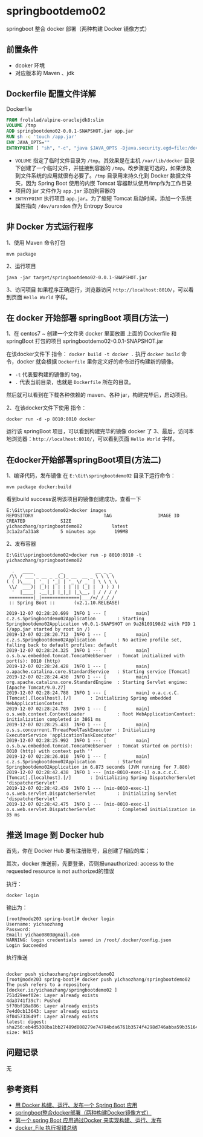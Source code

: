 # springbootdemo02 
springboot 整合 docker 部署（两种构建 Docker 镜像方式）

## 前置条件
 - dcoker 环境 
 - 对应版本的 Maven 、jdk
 
## Dockerfile 配置文件详解

Dockerfile
```dockerfile
FROM frolvlad/alpine-oraclejdk8:slim
VOLUME /tmp
ADD springbootdemo02-0.0.1-SNAPSHOT.jar app.jar
RUN sh -c 'touch /app.jar'
ENV JAVA_OPTS=""
ENTRYPOINT [ "sh", "-c", "java $JAVA_OPTS -Djava.security.egd=file:/dev/./urandom -jar /app.jar" ]
```
- `VOLUME` 指定了临时文件目录为 `/tmp`。其效果是在主机 `/var/lib/docker` 目录下创建了一个临时文件，并链接到容器的 `/tmp`。改步骤是可选的，如果涉及到文件系统的应用就很有必要了。`/tmp` 目录用来持久化到 Docker 数据文件夹，因为 Spring Boot 使用的内嵌 Tomcat 容器默认使用/tmp作为工作目录
- 项目的 jar 文件作为 `app.jar` 添加到容器的
- `ENTRYPOINT` 执行项目 `app.jar`。为了缩短 Tomcat 启动时间，添加一个系统属性指向 `/dev/urandom` 作为 Entropy Source

## 非 Docker 方式运行程序
1、使用 Maven 命令打包
```$xslt
mvn package
```
2、运行项目
```$xslt
java -jar target/springbootdemo02-0.0.1-SNAPSHOT.jar
```
3、访问项目
如果程序正确运行，浏览器访问 `http://localhost:8010/`，可以看到页面 `Hello World` 字样。
## 在 docker 开始部署 springBoot 项目(方法一)
1、在 centos7 ~ 创建一个文件夹 docker 里面放置 上面的 Dockerfile 和 springBoot 打包的项目 springbootdemo02-0.0.1-SNAPSHOT.jar

在该docker文件下 指令：
`docker build -t docker .`
执行 `docker build` 命令，docker 就会根据 `Dockerfile` 里你定义好的命令进行构建新的镜像。

- `-t` 代表要构建的镜像的 tag，
- `.` 代表当前目录，也就是 `Dockerfile` 所在的目录。

然后就可以看到在下载各种依赖的 maven、各种 jar，构建完毕后，启动项目。

2、在该docker文件下使用 指令：
```$xslt
docker run -d -p 8010:8010 docker
```
运行该 springBoot 项目，可以看到构建完毕的镜像 docker 了
3、最后，访问本地浏览器：`http://localhost:8010/`，可以看到页面 `Hello World` 字样。

## 在docker开始部署springBoot项目(方法二)
1、编译代码，发布镜像
在 `E:\Git\springbootdemo02` 目录下运行命令：
```
mvn package docker:build
```
看到build success说明该项目的镜像创建成功，查看一下
```$xslt
E:\Git\springbootdemo02>docker images
REPOSITORY                          TAG                 IMAGE ID            CREATED             SIZE
yichaozhang/springbootdemo02           latest              3c1a2afa31a8        5 minutes ago       199MB
```
2、发布容器

```$xslt
E:\Git\springbootdemo02>docker run -p 8010:8010 -t yichaozhang/springbootdemo02

  .   ____          _            __ _ _
 /\\ / ___'_ __ _ _(_)_ __  __ _ \ \ \ \
( ( )\___ | '_ | '_| | '_ \/ _` | \ \ \ \
 \\/  ___)| |_)| | | | | || (_| |  ) ) ) )
  '  |____| .__|_| |_|_| |_\__, | / / / /
 =========|_|==============|___/=/_/_/_/
 :: Spring Boot ::       (v2.1.10.RELEASE)

2019-12-07 02:28:20.699  INFO 1 --- [           main] c.z.s.Springbootdemo02Application        : Starting Springbootdemo02Application v0.0.1-SNAPSHOT on 9a26109198d2 with PID 1 (/app.jar started by root in /)
2019-12-07 02:28:20.712  INFO 1 --- [           main] c.z.s.Springbootdemo02Application        : No active profile set, falling back to default profiles: default
2019-12-07 02:28:24.325  INFO 1 --- [           main] o.s.b.w.embedded.tomcat.TomcatWebServer  : Tomcat initialized with port(s): 8010 (http)
2019-12-07 02:28:24.428  INFO 1 --- [           main] o.apache.catalina.core.StandardService   : Starting service [Tomcat]
2019-12-07 02:28:24.430  INFO 1 --- [           main] org.apache.catalina.core.StandardEngine  : Starting Servlet engine: [Apache Tomcat/9.0.27]
2019-12-07 02:28:24.788  INFO 1 --- [           main] o.a.c.c.C.[Tomcat].[localhost].[/]       : Initializing Spring embedded WebApplicationContext
2019-12-07 02:28:24.789  INFO 1 --- [           main] o.s.web.context.ContextLoader            : Root WebApplicationContext: initialization completed in 3861 ms
2019-12-07 02:28:25.433  INFO 1 --- [           main] o.s.s.concurrent.ThreadPoolTaskExecutor  : Initializing ExecutorService 'applicationTaskExecutor'
2019-12-07 02:28:25.992  INFO 1 --- [           main] o.s.b.w.embedded.tomcat.TomcatWebServer  : Tomcat started on port(s): 8010 (http) with context path ''
2019-12-07 02:28:26.010  INFO 1 --- [           main] c.z.s.Springbootdemo02Application        : Started Springbootdemo02Application in 6.873 seconds (JVM running for 7.886)
2019-12-07 02:28:42.438  INFO 1 --- [nio-8010-exec-1] o.a.c.c.C.[Tomcat].[localhost].[/]       : Initializing Spring DispatcherServlet 'dispatcherServlet'
2019-12-07 02:28:42.439  INFO 1 --- [nio-8010-exec-1] o.s.web.servlet.DispatcherServlet        : Initializing Servlet 'dispatcherServlet'
2019-12-07 02:28:42.475  INFO 1 --- [nio-8010-exec-1] o.s.web.servlet.DispatcherServlet        : Completed initialization in 35 ms
```
## 推送 Image 到 Docker hub
首先，你在 Docker Hub 要有注册账号，且创建了相应的库；

其次，docker 推送前，先要登录，否则报unauthorized: access to the requested resource is not authorized的错误

执行：
```
docker login
```
输出为：
```jshelllanguage
[root@node203 spring-boot]# docker login
Username: yichaozhang
Password: 
Email: yichao0803@gmail.com
WARNING: login credentials saved in /root/.docker/config.json
Login Succeeded
```
执行推送
```jshelllanguage

docker push yichaozhang/springbootdemo02
[root@node203 spring-boot]# docker push yichaozhang/springbootdemo02 
The push refers to a repository [docker.io/yichaozhang/springbootdemo02 ]
751d29eef02e: Layer already exists 
4da3741f39c7: Pushed 
5f70bf18a086: Layer already exists 
7e4d0cb13643: Layer already exists 
8f045733649f: Layer already exists 
latest: digest: sha256:eb4d5308ba1bb27489d808279e74784bda6761b3574f4298d746abba59b35164 size: 9415

```

## 问题记录
无
## 参考资料

- [用 Docker 构建、运行、发布一个 Spring Boot 应用](https://waylau.com/docker-spring-boot/)
- [springboot整合docker部署（两种构建Docker镜像方式）](https://www.cnblogs.com/shamo89/p/9201513.html)
- [第一个 spring Boot 应用通过Docker 来实现构建、运行、发布](https://blog.csdn.net/u010046908/article/details/56008445?fps=1&locationNum=13)
- [docker_File 执行报错总结](https://www.cnblogs.com/liaojiafa/p/8901522.html)
